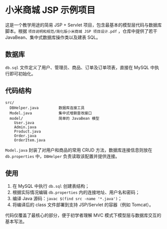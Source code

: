 # 小米商城 JSP 示例项目

这是一个教学用途的简易 JSP + Servlet 项目，包含最基本的模型层代码与数据库脚本。根据 `项目说明和规范/简化版小米商城 JSP 项目设计.pdf` ，仓库中提供了若干 JavaBean、集中式数据库操作类以及建表 SQL。

## 数据库

`db.sql` 文件定义了用户、管理员、商品、订单及订单项表，直接在 MySQL 中执行即可初始化。

## 代码结构

```
src/
  DBHelper.java         数据库连接工具
  Model.java            集中式增删查改接口
  model/                简单的 JavaBean 模型
    User.java
    Admin.java
    Product.java
    Order.java
    OrderItem.java
```

`Model.java` 封装了对用户和商品的常用 CRUD 方法，数据库连接信息则放在 `db.properties` 中，`DBHelper` 负责读取该配置并提供连接。

## 使用

1. 在 MySQL 中执行 `db.sql` 创建表结构；
2. 根据实际情况编辑 `db.properties` 内的连接地址、用户名和密码；
3. 编译 Java 源码：`javac $(find src -name '*.java')`；
4. 将编译后的 class 文件部署到支持 JSP/Servlet 的容器（例如 Tomcat）。

代码仅覆盖了最核心的部分，便于初学者理解 MVC 模式下模型层与数据库交互的基本写法。
